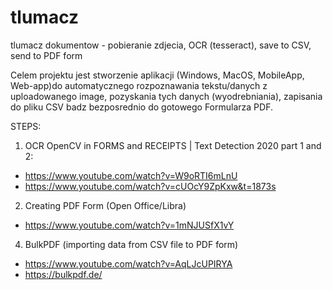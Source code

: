 # tlumacz
tlumacz dokumentow - pobieranie zdjecia, OCR (tesseract), save to CSV, send to PDF form


Celem projektu jest stworzenie aplikacji (Windows, MacOS, MobileApp, Web-app)do automatycznego rozpoznawania tekstu/danych z uploadowanego image, pozyskania tych danych (wyodrebniania), zapisania do pliku CSV badz bezposrednio do gotowego Formularza PDF. 


STEPS:
1) OCR OpenCV in FORMS and RECEIPTS | Text Detection 2020 part 1 and 2: 
  - https://www.youtube.com/watch?v=W9oRTI6mLnU
  - https://www.youtube.com/watch?v=cUOcY9ZpKxw&t=1873s

2) Creating PDF Form (Open Office/Libra)
  - https://www.youtube.com/watch?v=1mNJUSfX1vY
  
4) BulkPDF (importing data from CSV file to PDF form)
  - https://www.youtube.com/watch?v=AqLJcUPIRYA
  - https://bulkpdf.de/
